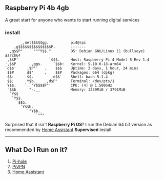 ## Raspberry Pi 4b 4gb

A great start for anyone who wants to start running digital services

### install
```shell
       _,met$$$$$gg.          pi4@rpi
    ,g$$$$$$$$$$$$$$$P.       -------
  ,g$$P"     """Y$$.".        OS: Debian GNU/Linux 11 (bullseye) aarch64
 ,$$P'              `$$$.     Host: Raspberry Pi 4 Model B Rev 1.4
',$$P       ,ggs.     `$$b:   Kernel: 5.10.0-18-arm64
`d$$'     ,$P"'   .    $$$    Uptime: 2 days, 1 hour, 24 mins
 $$P      d$'     ,    $$P    Packages: 664 (dpkg)
 $$:      $$.   -    ,d$$'    Shell: bash 5.1.4
 $$;      Y$b._   _,d$P'      Terminal: /dev/pts/1
 Y$$.    `.`"Y$$$$P"'         CPU: (4) @ 1.500GHz
 `$$b      "-.__              Memory: 1239MiB / 3791MiB
  `Y$$
   `Y$$.
     `$$b.
       `Y$$b.
          `"Y$b._
              `"""
```

Surprised that it isn't **Raspberry Pi OS**? I run the Debian 64 bit version as recommended by [Home Assistant](%F0%9F%93%81developer/Home%20Lab%20%F0%9F%8F%A0/Home%20Assistant.md) **Supervised** install

---
## What Do I Run on it?
1. [Pi-hole](%F0%9F%93%81developer/Home%20Lab%20%F0%9F%8F%A0/Pi-hole.md)
2. [PiVPN](%F0%9F%93%81developer/Home%20Lab%20%F0%9F%8F%A0/PiVPN.md)
3. [Home Assistant](%F0%9F%93%81developer/Home%20Lab%20%F0%9F%8F%A0/Home%20Assistant.md)